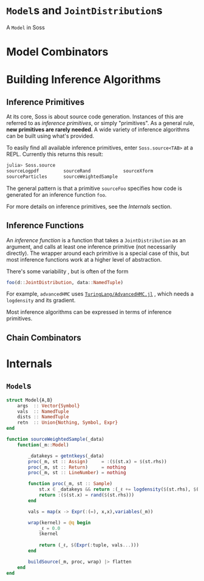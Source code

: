 # `Model`s and `JointDistribution`s

A `Model` in Soss

# Model Combinators



# Building Inference Algorithms

## Inference Primitives

At its core, Soss is about source code generation. Instances of this are referred to as *inference primitives*, or simply "primitives". As a general rule, **new primitives are rarely needed**. A wide variety of inference algorithms can be built using what's provided. 

To easily find all available inference primitives, enter `Soss.source<TAB>` at a REPL. Currently this returns this result:

```julia
julia> Soss.source
sourceLogpdf         sourceRand            sourceXform
sourceParticles      sourceWeightedSample
```

The general pattern is that a primitive `sourceFoo` specifies how code is generated for an inference function `foo`. 

For more details on inference primitives, see the *Internals* section.

## Inference Functions

An *inference function* is a function that takes a `JointDistribution` as an argument, and calls at least one inference primitive (not necessarily directly). The wrapper around each primitive is a special case of this, but most inference functions work at a higher level of abstraction.

There's some variability , but is often of the form

```julia
foo(d::JointDistribution, data::NamedTuple)
```

For example, `advancedHMC` uses [`TuringLang/AdvancedHMC.jl`](https://github.com/TuringLang/AdvancedHMC.jl) , which needs a `logdensity` and its gradient. 

Most inference algorithms can be expressed in terms of inference primitives. 

## Chain Combinators



## 

## 

# Internals

## `Model`s



```julia
struct Model{A,B}
    args  :: Vector{Symbol}
    vals  :: NamedTuple
    dists :: NamedTuple
    retn  :: Union{Nothing, Symbol, Expr}
end
```



```julia
function sourceWeightedSample(_data)
    function(_m::Model)

        _datakeys = getntkeys(_data)
        proc(_m, st :: Assign)     = :($(st.x) = $(st.rhs))
        proc(_m, st :: Return)     = nothing
        proc(_m, st :: LineNumber) = nothing

        function proc(_m, st :: Sample)
            st.x ∈ _datakeys && return :(_ℓ += logdensity($(st.rhs), $(st.x)))
            return :($(st.x) = rand($(st.rhs)))
        end

        vals = map(x -> Expr(:(=), x,x),variables(_m)) 

        wrap(kernel) = @q begin
            _ℓ = 0.0
            $kernel
            
            return (_ℓ, $(Expr(:tuple, vals...)))
        end

        buildSource(_m, proc, wrap) |> flatten
    end
end

```



## 
